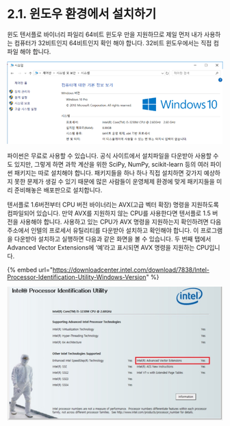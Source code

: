 # 2.1.	윈도우 환경에서 설치하기


  
윈도 텐서플로 바이너리 파일리 64비트 윈도우 만을 지원하므로 제일 먼저 내가 사용하는 컴퓨터가 32비트인지 64비트인지 확인 해야 합니다. 32비트 윈도우에서는 직접 컴파일 해야 합니다.

![](../../.gitbook/assets/2101.png)

파이썬은 무료로 사용할 수 있습니다. 공식 사이트에서 설치파일을 다운받아 사용할 수도 있지만, 그렇게 하면 과학 계산을 위한 SciPy, NumPy, scikit-learn 등의 여러 파이썬 패키지는 따로 설치해야 합니다. 패키지들을 하나 하나 직접 설치하면 갖가지 예상하지 못한 문제가 생길 수 있기 때문에 많은 사람들이 운영체제 환경에 맞게 패키지들을 미리 준비해놓은 배포판으로 설치합니다.

텐서플로 1.6버전부터 CPU 버전 바이너리는 AVX\(고급 벡터 확장\) 명령을 지원하도록 컴파일되어 있습니다. 만약 AVX를 지원하지 않는 CPU를 사용한다면 텐서플로 1.5 버전을 사용해야 합니다. 사용하고 있는 CPU가 AVX 명령을 지원하는지 확인하려면 다음 주소에서 인텔의 프로세서 유틸리티를 다운받아 설치하고 확인해야 합니다. 이 프로그램을 다운받아 설치하고 실행하면 다음과 같은 화면을 볼 수 있습니다. 두 번째 탭에서 Advanced Vector Extensions에 ‘예’라고 표시되면 AVX 명령을 지원하는 CPU입니다.

{% embed url="https://downloadcenter.intel.com/download/7838/Intel-Processor-Identification-Utility-Windows-Version" %}

![](../../.gitbook/assets/2102.jpg)

